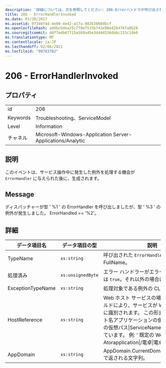 ```yaml
---
description: '詳細については、次を参照してください: 206-Errorハンドラが呼び出されました'
title: 206 - ErrorHandlerInvoked
ms.date: 03/30/2017
ms.assetid: 97340f4d-4e09-4e42-a17a-982b3868dbcf
ms.openlocfilehash: addbcbdea25c7f8e7515b743e98e426476fa0b28
ms.sourcegitcommit: ddf7edb67715a5b9a45e3dd44536dabc153c1de0
ms.translationtype: MT
ms.contentlocale: ja-JP
ms.lasthandoff: 02/06/2021
ms.locfileid: "99783782"
---
```

# <a name="206---errorhandlerinvoked"></a>206 - ErrorHandlerInvoked

## <a name="properties"></a>プロパティ  
  
|||  
|-|-|  
|id|206|  
|Keywords|Troubleshooting、ServiceModel|  
|Level|Information|  
|チャネル|Microsoft-Windows-Application Server-Applications/Analytic|  
  
## <a name="description"></a>説明  

 このイベントは、サービス操作中に発生した例外を処理する機会が `ErrorHandler` に与えられた後に、生成されます。  
  
## <a name="message"></a>Message  

 ディスパッチャーが型 ' %1 ' の ErrorHandler を呼び出しましたが、型 ' %3 ' の例外が発生しました。 ErrorHandled == '%2'。  
  
## <a name="details"></a>詳細  
  
|データ項目名|データ項目の型|説明|  
|--------------------|--------------------|-----------------|  
|TypeName|`xs:string`|呼び出された `ErrorHandler` の型の CLR FullName。|  
|処理済み|`xs:unsignedByte`|エラー ハンドラーがエラーを処理した場合は `true`。それ以外の場合は `false`。|  
|ExceptionTypeName|`xs:string`|処理対象である例外の CLR FullName。|  
|HostReference|`xs:string`|Web ホスト サービスの場合は、このフィールドにより、サービスが Web 階層内で一意に識別されます。 この形式は、' Web サイト名アプリケーションの仮想パス&#124;サービスの仮想パス&#124;ServiceName ' として定義されています。 例: ' 既定の Web サイト/計算 Atorapplication&#124;/電卓&#124;電卓 Atorservice '。|  
|AppDomain|`xs:string`|AppDomain.CurrentDomain.FriendlyName で返される文字列。|
